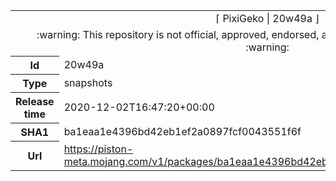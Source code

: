 <html><table>
<tr><td colspan="2" align="center"><img width="0" height="0"><br/>⌈ PixiGeko | 20w49a ⌋<br/><img width="0" height="0"></td></tr>
<tr><td colspan="2" align="center"><img width="0" height="0"><br/>
:warning: This repository is not official, approved, endorsed, associated or connected with Mojang :warning:
<br/><img width="0" height="0"></td></tr>
<tr><th>Id</th><td>20w49a</td></tr>
<tr><th>Type</th><td>snapshots</td></tr>
<tr><th>Release time</th><td>2020-12-02T16:47:20+00:00</td></tr>
<tr><th>SHA1</th><td>ba1eaa1e4396bd42eb1ef2a0897fcf0043551f6f</td></tr>
<tr><th>Url</th><td><a href="https://piston-meta.mojang.com/v1/packages/ba1eaa1e4396bd42eb1ef2a0897fcf0043551f6f/20w49a.json">https://piston-meta.mojang.com/v1/packages/ba1eaa1e4396bd42eb1ef2a0897fcf0043551f6f/20w49a.json</a></td></tr>